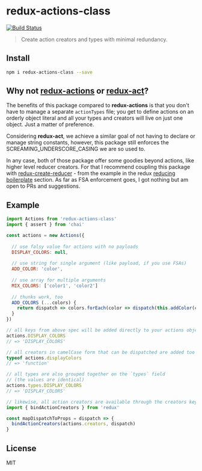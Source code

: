 # redux-actions-class

[![Build Status](https://travis-ci.org/Lokua/redux-actions-class.svg?branch=master)](https://travis-ci.org/Lokua/redux-actions-class)

> Create action creators and types with minimal redundancy.

## Install

```bash
npm i redux-actions-class --save
```

## Why not [redux-actions](redux-actions) or [redux-act](redux-act)?

The benefits of this package compared to __redux-actions__ is that you
don't have to manage a separate `actionTypes` file; you get to define actions
on an orderly object literal and all your types and creators will live on just
one object. Just a matter of preference.

Considering __redux-act__, we achieve a similar goal of not having to declare or
manage string constants, however, this package still enforces the
SCREAMING_UNDERSCORE_CASING we are so used to.

In any case, both of those package offer some goodies beyond actions, like
higher level reducer creators. For that I recommend coupling this package with
[redux-create-reducer][redux-create-reducer] - from the example in the
redux [reducing boilerplate][reducing] section. As far as FSA enforcement goes,
I got nothing but am open to PRs and suggestions.
 
## Example

```js
import Actions from 'redux-actions-class'
import { assert } from 'chai'

const actions = new Actions({
  
  // use falsy value for actions with no payloads
  DISPLAY_COLORS: null,
  
  // use string for single argument (like payload, if you use FSAs)
  ADD_COLOR: 'color',
  
  // use array for multiple arguments
  MIX_COLORS: ['color1', 'color2']
  
  // thunks work, too
  ADD_COLORS (...colors) {
    return dispatch => colors.forEach(color => dispatch(this.addColor(color)))
  }
})

// all keys from above spec will be added directly to your actions object
actions.DISPLAY_COLORS
// => 'DISPLAY_COLORS'

// all creators in camelCase form that can be dispatched are added too
typeof actions.displayColors
// => 'function'

// all types are also grouped together on the `types` field
// (the values are identical)
actions.types.DISPLAY_COLORS
// => 'DISPLAY_COLORS'

// likewise, all action creators are available through the creators key
import { bindActionCreators } from 'redux'

const mapDispatchToProps = dispatch => {
  bindActionCreators(actions.creators, dispatch)
}
```

## License

MIT

[redux-actions]: https://github.com/acdlite/redux-actions
[redux-act]: https://github.com/pauldijou/redux-act
[redux-create-reducer]: https://github.com/kolodny/redux-create-reducer
[reducing]: http://redux.js.org/docs/recipes/ReducingBoilerplate.html
